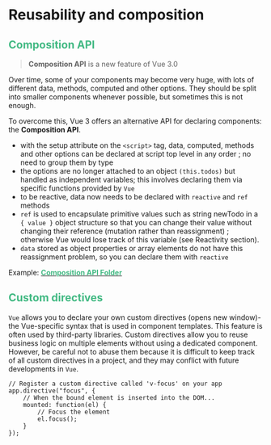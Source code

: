 # Reusability and composition

<h2 style='color: #42b983'>Composition API</h2>

> **Composition API** is a new feature of Vue 3.0

Over time, some of your components may become very huge, with lots of different data, methods, computed and other options. They should be split into smaller components whenever possible, but sometimes this is not enough.

To overcome this, Vue 3 offers an alternative API for declaring components: the **Composition API**.

- with the setup attribute on the `<script>` tag, data, computed, methods and other options can be declared at script top level in any order ; no need to group them by type
- the options are no longer attached to an object `(this.todos)` but handled as independent variables; this involves declaring them via specific functions provided by `Vue`
- to be reactive, data now needs to be declared with `reactive` and `ref` methods
- `ref` is used to encapsulate primitive values such as string newTodo in a `{ value }` object structure so that you can change their value without changing their reference (mutation rather than reassignment) ; otherwise Vue would lose track of this variable (see Reactivity section).
- `data` stored as object properties or array elements do not have this reassignment problem, so you can declare them with `reactive`

Example: [<span style='color: #42b983'>**Composition API Folder**</span> ](/src/components/reusability/compositionApi)

<h2 style='color: #42b983'>Custom directives</h2>

`Vue` allows you to declare your own custom directives (opens new window)- the Vue-specific syntax that is used in component templates. This feature is often used by third-party libraries. Custom directives allow you to reuse business logic on multiple elements without using a dedicated component. However, be careful not to abuse them because it is difficult to keep track of all custom directives in a project, and they may conflict with future developments in `Vue`.

    // Register a custom directive called 'v-focus' on your app
    app.directive("focus", {
        // When the bound element is inserted into the DOM...
        mounted: function(el) {
            // Focus the element
            el.focus();
        }
    });
